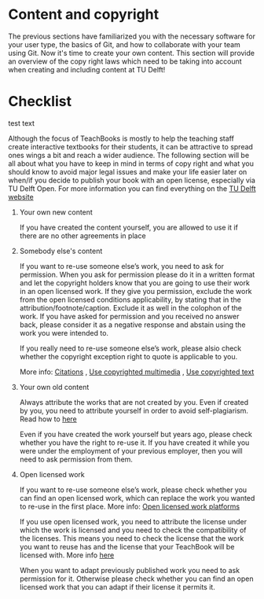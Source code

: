# Content and copyright

The previous sections have familiarized you with the necessary software for your user type, the basics of Git, and how to collaborate with your team using Git.  Now it's time to create your own content. This section will provide an overview of the copy right laws which need to be taking into account when creating and including content at TU Delft!

# Checklist 

test text

Although the focus of TeachBooks is mostly to help the teaching staff create interactive textbooks for their students, it can be attractive to spread ones wings a bit and reach a wider audience. The following section will be all about what you have to keep in mind in terms of copy right and what you should know to avoid major legal issues and make your life easier later on when/if you decide to publish your book with an open license, especially via TU Delft Open. For more information you can find everything on the [TU Delft website](https://www.tudelft.nl/library/support/copyright)


1) Your own new content
    
    If you have created the content yourself, you are allowed to use it if there are no other agreements in place

2) Somebody else's content

    If you want to re-use someone else’s work, you need to ask for permission. When you ask for permission please do it in a written format and let the copyright holders know that you are going to use their work in an open licensed work. If they give you permission, exclude the work from the open licensed conditions applicability, by stating that in the attribution/footnote/caption. Exclude it as well in the colophon of the work. If you have asked for permission and you received no answer back, please consider it as a negative response and abstain using the work you were intended to.

    If you really need to re-use someone else’s work, please alsio check whether the copyright exception right to quote is applicable to you.
    
    More info: [Citations](https://www.tudelft.nl/library/support/copyright/researcher-copyright-answers#c1131017) , [Use copyrighted multimedia](https://www.tudelft.nl/library/support/copyright/researcher-copyright-answers#c1131031) , [Use copyrighted text](https://www.tudelft.nl/library/support/copyright/researcher-copyright-answers#c1131032)


3) Your own old content

    Always attribute the works that are not created by you. Even if created by you, you need to attribute yourself in order to avoid self-plagiarism. Read how to [here](https://www.tudelft.nl/library/support/copyright/researcher-copyright-answers#c1131032)

    Even if you have created the work yourself but years ago, please check whether you have the right to re-use it. If you have created it while you were under the employment of your previous employer, then you will need to ask permission from them. 

4) Open licensed work

    If you want to re-use someone else’s work, please check whether you can find an open licensed work, which can replace the work you wanted to re-use in the first place. More info: [Open licensed work platforms](https://www.tudelft.nl/library/collecties/open-educational-resources)

    If you use open licensed work, you need to attribute the license under which the work is licensed and you need to check the compatibility of the licenses. This means you need to check the license that the work you want to reuse has and the license that your TeachBook will be licensed with. More info [here](https://wiki.creativecommons.org/wiki/Wiki/cc_license_compatibility)

    When you want to adapt previously published work you need to ask permission for it. Otherwise please check whether you can find an open licensed work that you can adapt if their license it permits it.

